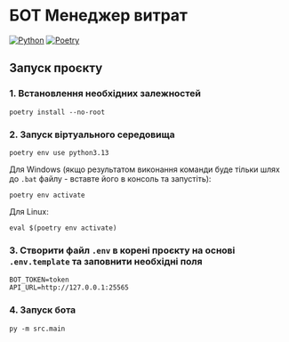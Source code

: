 # БОТ Менеджер витрат
[![Python](https://img.shields.io/badge/Python-3.13+-3776AB?logo=python&logoColor=white&style=flat)](https://www.python.org/downloads/release/python-3132/)
[![Poetry](https://img.shields.io/badge/Aiogram-3.x-blue?style=flat&logo=telegram)](https://aiogram.dev/)


## Запуск проєкту
### 1. Встановлення необхідних залежностей
```shell
poetry install --no-root
```

### 2. Запуск віртуального середовища
```shell
poetry env use python3.13
```

Для Windows (якщо результатом виконання команди буде тільки шлях до `.bat` файлу - вставте його в консоль та запустіть):
```shell
poetry env activate
```

Для Linux:
```shell
eval $(poetry env activate)
```

### 3. Створити файл `.env` в корені проєкту на основі `.env.template` та заповнити необхідні поля
```
BOT_TOKEN=token
API_URL=http://127.0.0.1:25565
```

### 4. Запуск бота
```shell
py -m src.main
```

